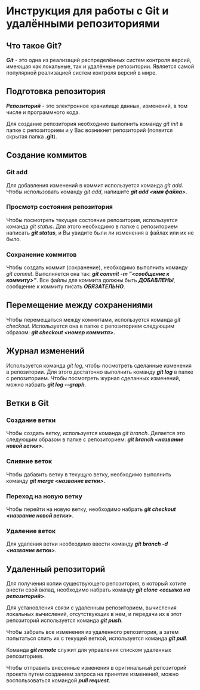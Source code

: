 # Инструкция для работы с Git и удалёнными репозиториями

## Что такое Git?

***Git*** - это одна из реализаций распределённых систем контроля версий, имеющая как локальные, так и удалённые репозитории. Является самой популярной реализацией систем контроля версий в мире.
## Подготовка репозитория

***Репозиторий*** - это электронное хранилище данных, изменений, в том числе и программного кода. 

Для создание репозитория необходимо выполнить команду *git init*  в папке с репозиторием и у Вас возникнет репозиторий (появится скрытая папка **.git**).

## Создание коммитов

### Git add

Для добавления изменений в коммит используется команда *git add*. Чтобы использовать команду *git add*, напишите ***git add <имя файла>.***

### Просмотр состояния репозитория

Чтобы посмотреть текущее состояние репозитория, используется команда *git status*. Для этого необходимо в папке с репозиторием написать ***git status***, и Вы увидите были ли изменения в файлах или их не было.

### Сохранение коммитов

Чтобы создать коммит (сохранение), необходимо выполнить команду *git commit*. Выполняется она так: ***git commit -m "<сообщение к коммиту>"***. Все файлы для коммита должны быть ***ДОБАВЛЕНЫ***, сообщение к коммиту писать ***ОБЯЗАТЕЛЬНО***.

## Перемещение между сохранениями

Чтобы перемещаться между коммитами, используется команда *git checkout*. Используется она в папке с репозиторием следующим образом: ***git checkout <номер коммита>.***

## Журнал изменений

 Используется команда *git log*, чтобы посмотреть сделанные изменения в репозитории. Для этого достаточно выполнить команду ***git log*** в папке с репозиторием. Чтобы посмотреть журнал сделанных изменений, можно набрать ***git log --graph***.

## Ветки в Git

### Создание ветки

Чтобы создать ветку, используется команда *git branch*. Делается это следующим образом в папке с репозиторием: ***git branch <название новой ветки>***.

### Слияние веток

Чтобы дабавить ветку в текущую ветку, необходимо выполнить команду ***git merge <название ветки>.***

### Переход на новую ветку

Чтобы перейти на новую ветку, необходимо набрать ***git checkout <название новой ветки>***.

### Удаление веток

Для удаления ветки необходимо ввести команду ***git branch -d <название ветки>***.

## Удаленный репозиторий

Для получения копии существующего репозитория, в который хотите внести свой вклад, необходимо набрать команду ***git clone <ссылка на репозиторий>***.

Для установления связи с удаленным репозиторием, вычисления локальных вычислений, отсутствующих в нем, и передачи их в этот репозиторий используется команда ***git push***.

Чтобы забрать все изменения из удаленного репозитория, а затем попытаться слить их с текущей веткой, используется команда ***git pull***.

Команда ***git remote*** служит для управления списком удаленных репозиториев.

Чтобы отправить внесенные изменения в оригинальный репозиторий проекта путем созданием запроса на принятие изменений, можно воспользоваться командой ***pull request***.